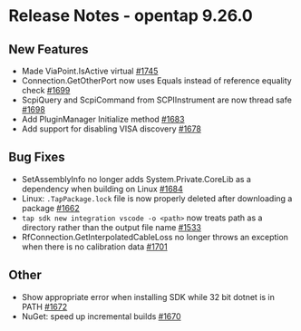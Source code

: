 Release Notes - opentap 9.26.0 
 ============= 

New Features 
 ------- 

- Made ViaPoint.IsActive virtual [#1745](https://github.com/opentap/opentap/issues/1745)
- Connection.GetOtherPort now uses Equals instead of reference equality check [#1699](https://github.com/opentap/opentap/issues/1699)
- ScpiQuery and ScpiCommand from SCPIInstrument are now thread safe [#1698](https://github.com/opentap/opentap/issues/1698)
- Add PluginManager Initialize method [#1683](https://github.com/opentap/opentap/issues/1683)
- Add support for disabling VISA discovery [#1678](https://github.com/opentap/opentap/issues/1678)


Bug Fixes 
 ------- 

- SetAssemblyInfo no longer adds System.Private.CoreLib as a dependency when building on Linux [#1684](https://github.com/opentap/opentap/issues/1684)
- Linux: `.TapPackage.lock` file is now properly deleted after downloading a package [#1662](https://github.com/opentap/opentap/issues/1662)
- `tap sdk new integration vscode -o <path>` now treats path as a directory rather than the output file name [#1533](https://github.com/opentap/opentap/issues/1533)
- RfConnection.GetInterpolatedCableLoss no longer throws an exception when there is no calibration data [#1701](https://github.com/opentap/opentap/issues/1701)


Other 
 ------- 

- Show appropriate error when installing SDK while 32 bit dotnet is in PATH [#1672](https://github.com/opentap/opentap/issues/1672)
- NuGet: speed up incremental builds [#1670](https://github.com/opentap/opentap/issues/1670)
